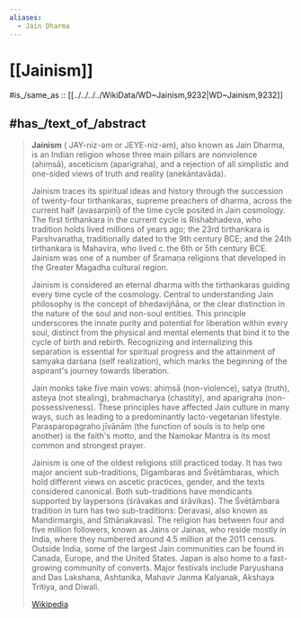 ```yaml
---
aliases:
  - Jain Dharma
---
```


# [[Jainism]] 

#is_/same_as :: [[../../../../WikiData/WD~Jainism,9232|WD~Jainism,9232]] 

## #has_/text_of_/abstract 

> **Jainism** ( JAY-niz-əm or  JEYE-niz-əm), also known as Jain Dharma, 
> is an Indian religion whose three main pillars are nonviolence (ahiṃsā), asceticism (aparigraha), 
> and a rejection of all simplistic and one-sided views of truth and reality (anekāntavāda). 
> 
> Jainism traces its spiritual ideas and history through the succession of twenty-four tirthankaras, 
> supreme preachers of dharma, across the current half (avasarpiṇī) of the time cycle posited in Jain cosmology. The first tirthankara in the current cycle is Rishabhadeva, who tradition holds lived millions of years ago; the 23rd tirthankara is Parshvanatha, traditionally dated to the 9th century BCE; and the 24th tirthankara is Mahavira, who lived c. the 6th or 5th century BCE. Jainism was one of a number of Śramaṇa religions that developed in the Greater Magadha cultural region.
>
> Jainism is considered an eternal dharma with the tirthankaras guiding every time cycle of the cosmology. Central to understanding Jain philosophy is the concept of bhedavijñāna, or the clear distinction in the nature of the soul and non-soul entities. This principle underscores the innate purity and potential for liberation within every soul, distinct from the physical and mental elements that bind it to the cycle of birth and rebirth. Recognizing and internalizing this separation is essential for spiritual progress and the attainment of samyaka darśana (self realization), which marks the beginning of the aspirant's journey towards liberation.
>
> Jain monks take five main vows: ahiṃsā (non-violence), satya (truth), asteya (not stealing), brahmacharya (chastity), and aparigraha (non-possessiveness). These principles have affected Jain culture in many ways, such as leading to a predominantly lacto-vegetarian lifestyle. Parasparopagraho jīvānām (the function of souls is to help one another) is the faith's motto, and the Namokar Mantra is its most common and strongest prayer.
>
> Jainism is one of the oldest religions still practiced today. It has two major ancient sub-traditions, Digambaras and Śvētāmbaras, which hold different views on ascetic practices, gender, and the texts considered canonical. Both sub-traditions have mendicants supported by laypersons (śrāvakas and śrāvikas). The Śvētāmbara tradition in turn has two sub-traditions: Deravasi, also known as Mandirmargis, and Sthānakavasī. The religion has between four and five million followers, known as Jains or Jainas, who reside mostly in India, where they numbered around 4.5 million at the 2011 census. Outside India, some of the largest Jain communities can be found in Canada, Europe, and the United States. Japan is also home to a fast-growing community of converts. Major festivals include Paryushana and Das Lakshana, Ashtanika, Mahavir Janma Kalyanak, Akshaya Tritiya, and Diwali.
>
> [Wikipedia](https://en.wikipedia.org/wiki/Jainism) 

